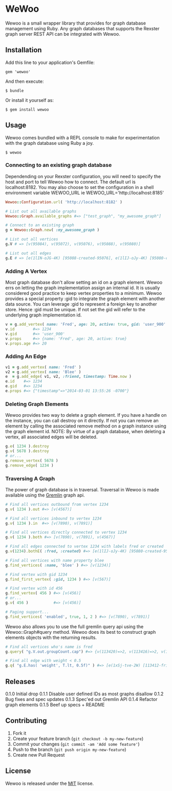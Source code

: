 # WeWoo

Wewoo is a small wrapper library that provides for graph database
management using Ruby. Any graph databases that supports the Rexster graph
server REST API can be integrated with Wewoo.

## Installation

Add this line to your application's Gemfile:

```
gem 'wewoo'
```

And then execute:

```
$ bundle
```

Or install it yourself as:

```
$ gem install wewoo
```

## Usage

Wewoo comes bundled with a REPL console to make for experimentation with the
graph database using Ruby a joy.

```
$ wewoo
```

### Connecting to an existing graph database

Dependending on your Rexster configuration, you will need to specify the
host and port to tell Wewoo how to connect. The default url is localhost:8182.
You may also choose to set the configuration in a shell environment variable
WEWOO_URL ie WEWOO_URL='http://localhost:8185'

```ruby
Wewoo::Configuration.url( 'http://localhost:8182' )

# List out all available graphs
Wewoo::Graph.available_graphs #=> ["test_graph", "my_awesome_graph"]

# Connect to an existing graph
g = Wewoo::Graph.new( :my_awesome_graph )

# List out all vertices
g.V # => [v(95084), v(95072), v(95076), v(95088), v(95080)]

# List out all edges
g.E # => [e(1lIN-oJG-4K) [95088-created-95076], e(1lIJ-oJy-4K) [95080-created-95084]]
```

### Adding A Vertex

Most graph database don't allow setting an id on a graph element. Wewoo errs on
letting the graph implementation assign an internal id. It is usually considered
good practice to keep vertex properties to a minimum. Wewoo provides a special
property :gid to integrate the graph element with another data source.
You can leverage :gid to represent a foreign key to another store. Hence :gid must
be unique. If not set the gid will refer to the underlying graph
implementation id.

```ruby
v = g.add_vertex( name: 'Fred', age: 20, active: true, gid: 'user_900' )
v.id        #=> 1234
v.gid       #=> 'user_900'
v.props     #=> {name: 'Fred', age: 20, active: true}
v.props.age #=> 20
```

### Adding An Edge

```ruby
v1 = g.add_vertex( name: 'Fred' )
v2 = g.add_vertex( name: 'Blee' )
e  = g.add_edge( v1, v2, :friend, timestamp: Time.now )
e.id    #=> 1234
e.gid   #=> 1234
e.props #=> {"timestamp"=>"2014-03-01 13:55:26 -0700"}
```

### Deleting Graph Elements

Wewoo provides two way to delete a graph element. If you have a handle on the
instance, you can call destroy on it directly. If not you can remove an element
by calling the associated remove method on a graph instance using the graph
element id.
NOTE: By virtue of a graph database, when deleting a vertex, all associated
edges will be deleted.

```ruby
g.e( 1234 ).destroy
g.v( 5678 ).destroy
# or...
g.remove_vertex( 5678 )
g.remove_edge( 1234 )
```

### Traversing A Graph

The power of graph database is in traversal. Traversal in Wewoo is made available
using the [Gremlin](http://gremlindocs.com/) graph api.

```ruby
# Find all vertices outbound from vertex 1234
g.v( 1234 ).out #=> [v(4567)]

# Find all vertices inbound to vertex 1234
g.v( 1234 ).in  #=> [v(7890), v(7891)]

# Find all vertices directly connected to vertex 1234
g.v( 1234 ).both #=> [v(7890), v(7891), v(4567)]

# Find all edges connected to vertex 1234 with labels fred or created
g.v(1234).bothE( :fred, :created) #=> [e(1lIJ-oJy-4K) [95080-created-95084]]

# Find all vertices with name property blee
g.find_vertices( :name, 'blee' ) #=> [v(1234)]

# Find vertex with gid 1234
g.find_first_vertex( :gid, 1234 ) #=> [v(567)]

# Find vertex with id 456
g.find_vertex( 456 ) #=> [v(456)]
# or...
g.v( 456 )           #=> [v(456)]

# Paging support...
g.find_vertices( 'enabled', true, 1, 2 ) #=> [v(7890), v(7891)]
```

Wewoo also allows you to use the full gremlin query api using the Wewoo::Graph#query
method. Wewoo does its best to construct graph elements objects with the returning
results.

```ruby
# Find all vertices who's name is fred
g.query( "g.V.out.groupCount.cap") #=> {v(113420)=>2, v(113416)=>2, v(113412)=>1}

# Find all edge with weight < 0.5
g.q( "g.E.has( 'weight', T.lt, 0.5f)" ) #=> [e(1xSj-tve-2W) [113412-friend-113416]]
```

## Releases

0.1.0 Initial drop
0.1.1 Disable user defined IDs as most graphs disallow
0.1.2 Bug fixes and spec updates
0.1.3 Spec'ed out Gremlin API
0.1.4 Refactor graph elements
0.1.5 Beef up specs + README

## Contributing

1. Fork it
2. Create your feature branch (`git checkout -b my-new-feature`)
3. Commit your changes (`git commit -am 'Add some feature'`)
4. Push to the branch (`git push origin my-new-feature`)
5. Create new Pull Request

## License

 Wewoo is released under the [MIT](http://opensource.org/licenses/MIT) license.
